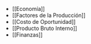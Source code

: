 - [[Economía]]
- [[Factores de la Producción]]
- [[Costo de Oportunidad]]
- [[Producto Bruto Interno]]
- [[Finanzas]]